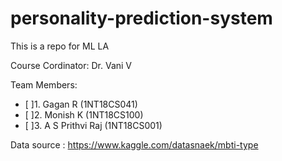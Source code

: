 # personality-prediction-system
This is a repo for ML LA

Course Cordinator: Dr. Vani V

Team Members:
- [ ]1. Gagan R (1NT18CS041)
- [ ]2. Monish K (1NT18CS100)
- [ ]3. A S Prithvi Raj (1NT18CS001)

Data source : https://www.kaggle.com/datasnaek/mbti-type

